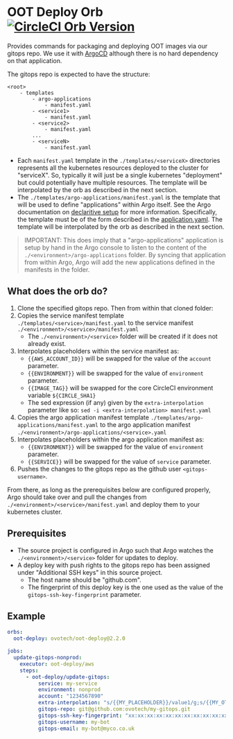 OOT Deploy Orb [![CircleCI Orb Version](https://img.shields.io/badge/endpoint.svg?url=https://badges.circleci.io/orb/ovotech/oot-eks)](https://circleci.com/orbs/registry/orb/ovotech/oot-deploy)
=====================

Provides commands for packaging and deploying OOT images via our gitops repo. We use it with [ArgoCD](https://argoproj.github.io/argo-cd/) although
there is no hard dependency on that application. 

The gitops repo is expected to have the structure:

```
<root>
    - templates
        - argo-applications
            - manifest.yaml
        - <service1>
            - manifest.yaml
        - <service2>
            - manifest.yaml
        ...
        - <serviceN>
            - manifest.yaml
```

* Each `manifest.yaml` template in the `./templates/<serviceX>` directories represents all the kubernetes resources deployed
to the cluster for "serviceX". So, typically it will just be a single kubernetes "deployment" but could potentially have multiple resources.
The template will be interpolated by the orb as described in the next section. 
* The `./templates/argo-applications/manifest.yaml` is the template that will be used to define "applications" within Argo itself. See 
the Argo documentation on [declaritive setup](https://argoproj.github.io/argo-cd/operator-manual/declarative-setup) for more information. Specifically,
the template must be of the form described in the [application.yaml](https://argoproj.github.io/argo-cd/operator-manual/application.yaml). The
template will be interpolated by the orb as described in the next section.

> IMPORTANT: This does imply that a "argo-applications" application is setup by hand in the Argo console to listen to the
> content of the `./<environment>/argo-applications` folder. By syncing that application from within Argo, Argo will add
> the new applications defined in the manifests in the folder.

What does the orb do?
---------------------

1. Clone the specified gitops repo. Then from within that cloned folder:
2. Copies the service manifest template `./templates/<service>/manifest.yaml` to the service manifest `./<environment>/<service>/manifest.yaml`
    - The `./<environment>/<service>` folder will be created if it does not already exist.
3. Interpolates placeholders within the service manifest as:
    - `{{AWS_ACCOUNT_ID}}` will be swapped for the value of the `account` parameter.
    - `{{ENVIRONMENT}}` will be swapped for the value of `environment` parameter.
    - `{{IMAGE_TAG}}` will be swapped for the core CircleCI environment variable `${CIRCLE_SHA1}`
    - The sed expression (if any) given by the `extra-interpolation` parameter like so: `sed -i <extra-interpolation> manifest.yaml`
4. Copies the argo application manifest template `./templates/argo-applications/manifest.yaml` to the argo application manifest `./<environment>/argo-applications/<service>.yaml`
5. Interpolates placeholders within the argo application manifest as:
    - `{{ENVIRONMENT}}` will be swapped for the value of `environment` parameter.
    - `{{SERVICE}}` will be swapped for the value of `service` parameter.    
6. Pushes the changes to the gitops repo as the github user `<gitops-username>`.

From there, as long as the prerequisites below are configured properly, Argo should take over and pull the changes from `./<environment>/<service>/manifest.yaml`
and deploy them to your kubernetes cluster.

Prerequisites
-------------
* The source project is configured in Argo such that Argo watches the `./<environment>/<service>` folder for updates to deploy.  
* A deploy key with push rights to the gitops repo has been assigned under "Additional SSH keys" in this source project.
    - The host name should be "github.com".
    - The fingerprint of this deploy key is the one used as the value of the `gitops-ssh-key-fingerprint` parameter.

Example
-------

```yaml
orbs:
  oot-deploy: ovotech/oot-deploy@2.2.0

jobs:
  update-gitops-nonprod:
    executor: oot-deploy/aws
    steps:
      - oot-deploy/update-gitops:
          service: my-service
          environment: nonprod
          account: "1234567890"
          extra-interpolation: "s/{{MY_PLACEHOLDER}}/value1/g;s/{{MY_OTHER_PLACEHOLDER}}/value2/g"
          gitops-repo: git@github.com:ovotech/my-gitops.git
          gitops-ssh-key-fingerprint: "xx:xx:xx:xx:xx:xx:xx:xx:xx:xx:xx:xx:xx:xx:xx:xx"
          gitops-username: my-bot
          gitops-email: my-bot@myco.co.uk
```
